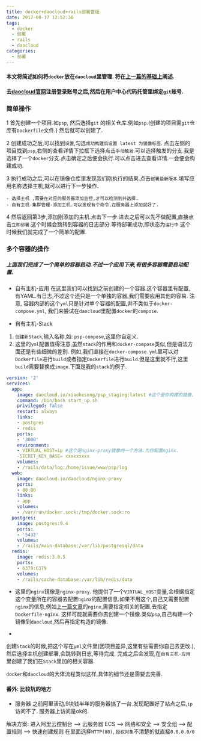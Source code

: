 ```yaml
---
title: docker+daocloud+rails部署管理
date: 2017-08-17 12:52:36
tags:
  - docker
  - 部署
  - rails
  - daocloud
categories:
  - 部署
---
```



#### 本文将简述如何将`docker`放在`daocloud`里管理. 将在[上一篇的基础上](http://blog.csdn.net/hesonggg/article/details/68927265)阐述.

#### 去[daocloud官网](https://www.daocloud.io/)注册登录账号之后,然后在用户中心代码托管里绑定`git`账号.

### 简单操作
1 首先创建一个项目.如`psp`, 然后选择`git` 的相关仓库.例如`psp`.(创建的项目需`git`仓库有`Dockerfile`文件.) 然后就可以创建了.

2 创建成功之后,可以找到`设置`,勾选`成功构建后设置 latest 为镜像标签`.
点击左侧的项目找到`psp`,右侧的查看详情下拉框下选择点击`手动触发`.可以选择触发的分支.我是选择了一个`docker`分支.点击确定之后便会执行.可以点击进去查看详情.一会便会构建成功.

3 执行成功之后,可以在镜像仓库里发现我们刚执行的结果.点击`部署最新版本`.填写应用名称选择主机,就可以进行下一步操作.

	- 选择主机 ,需要在对应的服务器添加监控,才可以检测到并选择.
	- 自有主机-集群管理-添加主机.可以发现有个命令,在服务器上添加就好了.

4 然后返回第3步,添加刚添加的主机.点击下一步.进去之后可以先不做配置,直接点击`立即部署`.这个时候会跳转到容器的日志部分.等待部署成功,即状态为`运行中` 这个时候我们就完成了一个简单的配置.

### 多个容器的操作
##### 上面我们完成了一个简单的容器启动.不过一个应用下来,有很多容器需要启动配置.

- 自有主机-应用
	在这里我们可以找到之前创建的一个容器.这个容器里有配置,有YAML.有日志,不过这个还只是一个单独的容器,我们需要应用其他的容易.
	注意, 容器内部的这个`yml`只是针对单个容器的配置,并不类似于`docker-compose.yml`, 我们来尝试在`daocloud`里配置`docker`的`compose`.

- 自有主机-Stack
1. `创建新Stack`,输入名称,如: `psp-compose`,这里你自定义.
2. 这里的`yml`配置值得注意,虽然`stack`的作用和`docker-compose`类似,但是语法方面还是有些细微的差别.
例如,我们直接在`docker-compose.yml`里可以对`Dockerfile`进行`build`或者指定`Dockerfile`进行`build`.但是这里就不行,这里`build`需要替换成`image`.下面是我的`stack`的例子.

```yml
version: '2'
services:
  app:
    image: daocloud.io/xiaohesong/psp_staging:latest #这个是你构建的镜像.
    command: /bin/bash start_up.sh
    privileged: false
    restart: always
    links:
    - postgres
    - redis
    ports:
    - '3000'
    environment:
    - VIRTUAL_HOST=ip #这个是nginx-proxy镜像的一个方法.为你配置nginx.
    -SECRET_KEY_BASE= xxxxxxxxx
    volumes:
    - /rails/data/log:/home/issue/www/psp/log
  web:
    image: daocloud.io/daocloud/nginx-proxy
    ports:
    - 80:80
    links:
    - app
    volumes:
    - /var/run/docker.sock:/tmp/docker.sock:ro
  postgres:
    image: postgres:9.4
    ports:
    - '5432'
    volumes:
    - /rails/main-database:/var/lib/postgresql/data
  redis:
    image: redis:3.0.5
    ports:
    - 6379:6379
    volumes:
    - /rails/cache-database:/var/lib/redis/data

```

- 这里的`nginx`镜像是`nginx-proxy`. 他提供了一个`VIRTUAL_HOST`变量,会根据指定这个变量所在的容器去配置`nginx`的配置信息.如果不用这个,自己又需要配置`nginx`的信息,例如[上一篇文章](http://blog.csdn.net/hesonggg/article/details/68927265)的`nginx`,需要指定相关的配置,去指定`Dockerfile-nginx`. 这样可能就需要你去创建一个镜像.类似`psp`,自己构建一个镜像到`daocloud`,然后再指定构造的镜像.

-
创建`Stack`的时候,把这个写在`yml`文件里(因项目差异,这里有些需要你自己去更改.),然后选择主机创建部署,会跳转到日志,等待完成.
完成之后会发现,在`自有主机-应用`里创建了我们在`Stack`里加的相关容器.

`docker`和`daocloud`的大体流程类似这样,具体的细节还是需要去完善.

#### 番外: 比较坑的地方

- 服务器
之前阿里活动,9块钱半年的服务器搞了一台.发现配置好了站点之后,`ip`访问不了. 服务器上访问是ok的.

解决方案:
进入阿里云控制台 --> 云服务器 ECS --> 网络和安全 --> 安全组 --> 配置规则 --> 快速创建规则
在里面选择`HTTP(80)`, `授权对象`不清楚的就直接`0.0.0.0/0`
